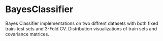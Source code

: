 # BayesClassifier

Bayes Classifier implementations on two diffrent datasets with both fixed train-test sets and 3-Fold CV. 
Distribution visualizations of train sets and covariance matrices. 
